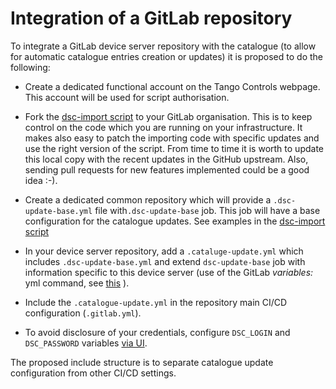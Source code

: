 # Integration of a GitLab repository

To integrate a GitLab device server repository with the catalogue (to allow for automatic catalogue entries creation or updates) it is proposed to do the following:

- Create a dedicated functional account on the Tango Controls webpage. This account will be used for script authorisation. 

- Fork the [dsc-import script](https://github.com/tango-controls/dsc-import) to your GitLab organisation. This is to keep control
  on the code which you are running on your infrastructure. It makes also easy to patch the importing code with specific updates
  and use the right version of the script.
  From time to time it is worth to update this local copy with the recent updates in the GitHub upstream. Also, sending pull
  requests for new features implemented could be a good idea :-).    

- Create a dedicated common repository which will provide a `.dsc-update-base.yml` file with`.dsc-update-base` job. 
  This job will have a base configuration for the catalogue updates. See examples in the [dsc-import script](https://github.com/tango-controls/dsc-import)

- In your device server repository, add a `.cataluge-update.yml` which includes `.dsc-update-base.yml` and extend 
  `dsc-update-base` job with information specific to this device server (use of the GitLab *variables:* yml command, see [this](https://docs.gitlab.com/ee/ci/variables/#via-gitlab-ciyml) ).

- Include the `.catalogue-update.yml` in the repository main CI/CD configuration (`.gitlab.yml`).

- To avoid disclosure of your credentials, configure `DSC_LOGIN` and `DSC_PASSWORD` variables 
  [via UI](https://docs.gitlab.com/ee/ci/variables/#via-the-ui).

The proposed include structure is to separate catalogue update configuration from other CI/CD settings.
